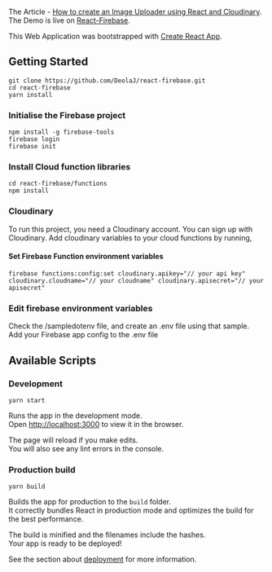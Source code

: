 The Article - [How to create an Image Uploader using React and Cloudinary](https://medium.com/frontend-digest/how-to-create-an-image-uploader-using-react-and-cloudinary-5f07959723c4?source=your_stories_page--------------------------- "How to create an Image Uploader using React and Cloudinary").<br />
The Demo is live on [React-Firebase](https://react-firebase-19.web.app "React Firebase").<br />

This Web Application was bootstrapped with [Create React App](https://github.com/facebook/create-react-app).

## Getting Started
    git clone https://github.com/DeolaJ/react-firebase.git
    cd react-firebase
    yarn install

### Initialise the Firebase project
    npm install -g firebase-tools
    firebase login
    firebase init

### Install Cloud function libraries
    cd react-firebase/functions
    npm install

### Cloudinary
To run this project, you need a Cloudinary account. You can sign up with Cloudinary.
Add cloudinary variables to your cloud functions by running,

#### Set Firebase Function environment variables
    firebase functions:config:set cloudinary.apikey="// your api key" cloudinary.cloudname="// your cloudname" cloudinary.apisecret="// your apisecret"

### Edit firebase environment variables
Check the /sampledotenv file, and create an .env file using that sample. <br />
Add your Firebase app config to the .env file 

## Available Scripts

### Development
    yarn start

Runs the app in the development mode.<br />
Open [http://localhost:3000](http://localhost:3000) to view it in the browser.

The page will reload if you make edits.<br />
You will also see any lint errors in the console.

### Production build
    yarn build

Builds the app for production to the `build` folder.<br />
It correctly bundles React in production mode and optimizes the build for the best performance.

The build is minified and the filenames include the hashes.<br />
Your app is ready to be deployed!

See the section about [deployment](https://facebook.github.io/create-react-app/docs/deployment) for more information.
